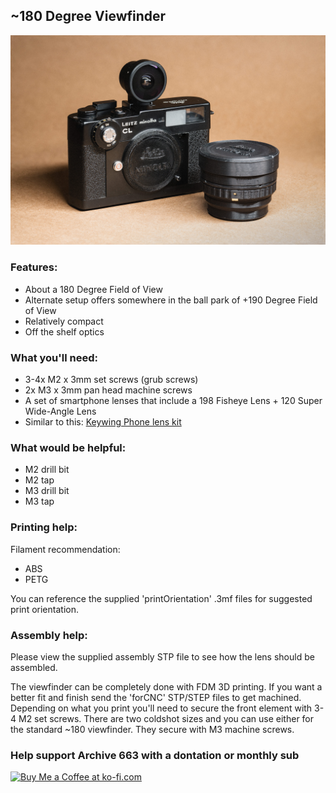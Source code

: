 ## ~180 Degree Viewfinder
![productShot001](https://github.com/Archive-663/samyang7_5mm/blob/main/ASSETS/PRODUCT/sam7_5_product%20(22).jpg)

### Features:
- About a 180 Degree Field of View
- Alternate setup offers somewhere in the ball park of +190 Degree Field of View
- Relatively compact
- Off the shelf optics

### What you'll need:
- 3-4x M2 x 3mm set screws (grub screws)
- 2x M3 x 3mm pan head machine screws
- A set of smartphone lenses that include a 198 Fisheye Lens + 120 Super Wide-Angle Lens
-   Similar to this: [Keywing Phone lens kit](https://www.amazon.com/gp/product/B08DQRKY6D/ref=ppx_yo_dt_b_search_asin_title?ie=UTF8&psc=1)

### What would be helpful:
- M2 drill bit
- M2 tap
- M3 drill bit
- M3 tap

### Printing help:
Filament recommendation:
- ABS
- PETG

You can reference the supplied 'printOrientation' .3mf files for suggested print orientation.

### Assembly help:
Please view the supplied assembly STP file to see how the lens should be assembled.

The viewfinder can be completely done with FDM 3D printing. If you want a better fit and finish send the 'forCNC' STP/STEP files to get machined. Depending on what you print you'll need to secure the front element with 3-4 M2 set screws. There are two coldshot sizes and you can use either for the standard ~180 viewfinder. They secure with M3 machine screws.

### Help support Archive 663 with a dontation or monthly sub

<a href='https://ko-fi.com/P5P3MHMSF' target='_blank'><img height='36' style='border:0px;height:36px;' src='https://storage.ko-fi.com/cdn/kofi2.png?v=3' border='0' alt='Buy Me a Coffee at ko-fi.com' /></a>
